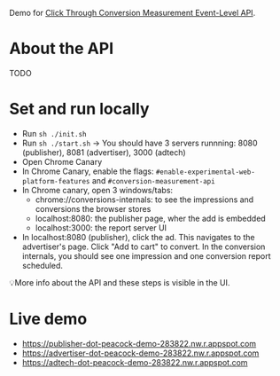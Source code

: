 Demo for [Click Through Conversion Measurement Event-Level API](https://github.com/WICG/conversion-measurement-api).

# About the API

TODO

# Set and run locally

- Run `sh ./init.sh`
- Run `sh ./start.sh` -> You should have 3 servers runnning: 8080 (publisher), 8081 (advertiser), 3000 (adtech)
- Open Chrome Canary
- In Chrome Canary, enable the flags:
  `#enable-experimental-web-platform-features` and `#conversion-measurement-api`
- In Chrome canary, open 3 windows/tabs:
  - chrome://conversions-internals: to see the impressions and conversions the browser stores
  - localhost:8080: the publisher page, wher the add is embedded
  - localhost:3000: the report server UI
- In localhost:8080 (publisher), click the ad. This navigates to the advertiser's page. Click "Add to cart" to convert. In the conversion internals, you should see one impression and one conversion report scheduled.

💡More info about the API and these steps is visible in the UI.

# Live demo

- https://publisher-dot-peacock-demo-283822.nw.r.appspot.com
- https://advertiser-dot-peacock-demo-283822.nw.r.appspot.com
- https://adtech-dot-peacock-demo-283822.nw.r.appspot.com
